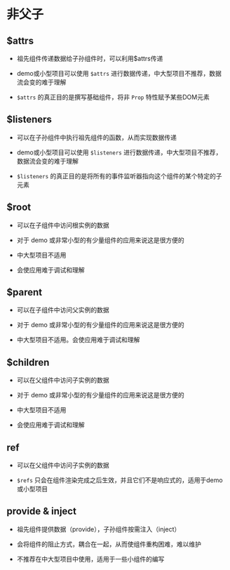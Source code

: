 # 非父子

## \$attrs

  - 祖先组件传递数据给子孙组件时，可以利用\$attrs传递

  - demo或小型项目可以使用 `$attrs` 进行数据传递，中大型项目不推荐，数据流会变的难于理解

  - `$attrs` 的真正目的是撰写基础组件，将非 `Prop` 特性赋予某些DOM元素

## \$listeners

  - 可以在子孙组件中执行祖先组件的函数，从而实现数据传递

  - demo或小型项目可以使用 `$listeners` 进行数据传递，中大型项目不推荐，数据流会变的难于理解

  - `$listeners` 的真正目的是将所有的事件监听器指向这个组件的某个特定的子元素

## \$root

  - 可以在子组件中访问根实例的数据

  - 对于 demo 或非常小型的有少量组件的应用来说这是很方便的

  - 中大型项目不适用

  - 会使应用难于调试和理解

## \$parent

  - 可以在子组件中访问父实例的数据

  - 对于 demo 或非常小型的有少量组件的应用来说这是很方便的

  - 中大型项目不适用。会使应用难于调试和理解

## \$children

  - 可以在父组件中访问子实例的数据

  - 对于 demo 或非常小型的有少量组件的应用来说这是很方便的

  - 中大型项目不适用

  - 会使应用难于调试和理解

## ref

  - 可以在父组件中访问子实例的数据

  - `$refs` 只会在组件渲染完成之后生效，并且它们不是响应式的，适用于demo或小型项目

## provide & inject

  - 祖先组件提供数据（provide），子孙组件按需注入（inject）

  - 会将组件的阻止方式，耦合在一起，从而使组件重构困难，难以维护

  - 不推荐在中大型项目中使用，适用于一些小组件的编写
